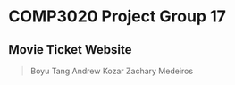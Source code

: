 COMP3020 Project Group 17
===========================

Movie Ticket Website
--------------
> Boyu Tang 
> Andrew Kozar 
> Zachary Medeiros 
